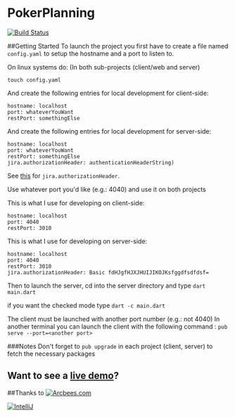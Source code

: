 PokerPlanning
=============
[![Build Status](https://drone.io/github.com/ArcBees/poker-planning/status.png)](https://drone.io/github.com/ArcBees/poker-planning/latest)

##Getting Started
To launch the project you first have to create a file named `config.yaml` to setup the hostname and a port to listen to.

On linux systems do:
(In both sub-projects (client/web and server)

`touch config.yaml`

And create the following entries for local development for client-side:

```
hostname: localhost
port: whateverYouWant
restPort: somethingElse
```

And create the following entries for local development for server-side:

```
hostname: localhost
port: whateverYouWant
restPort: somethingElse
jira.authorizationHeader: authenticationHeaderString)
```

See [this](http://en.wikipedia.org/wiki/Basic_access_authentication#Client_side) for `jira.authorizationHeader`.

Use whatever port you'd like (e.g.: 4040) and use it on both projects

This is what I use for developing on client-side:

```
hostname: localhost
port: 4040
restPort: 3010
```

This is what I use for developing on server-side:

```
hostname: localhost
port: 4040
restPort: 3010
jira.authorizationHeader: Basic fdHJgfHJXJHUIJIKOJKsfggdfsdfdsf=
```

Then to launch the server, cd into the server directory and type `dart main.dart`

if you want the checked mode type `dart -c main.dart`

The client must be launched with another port number (e.g.: not 4040)
In another terminal you can launch the client with the following command : `pub serve --port=<another port>`

###Notes
Don't forget to `pub upgrade` in each project (client, server) to fetch the necessary packages

## Want to see a [live demo](http://pokerplanning.stacktrace.ca)?

##Thanks to
[![Arcbees.com](http://i.imgur.com/HDf1qfq.png)](http://arcbees.com)

[![IntelliJ](https://lh6.googleusercontent.com/--QIIJfKrjSk/UJJ6X-UohII/AAAAAAAAAVM/cOW7EjnH778/s800/banner_IDEA.png)](http://www.jetbrains.com/idea/index.html)
